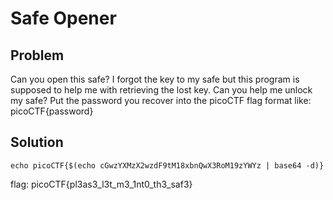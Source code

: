 # Safe Opener

## Problem

Can you open this safe? I forgot the key to my safe but this program is supposed to help me with retrieving the lost key. Can you help me unlock my safe? Put the password you recover into the picoCTF flag format like: picoCTF{password}

## Solution

`echo picoCTF{$(echo cGwzYXMzX2wzdF9tM18xbnQwX3RoM19zYWYz | base64 -d)}`

flag: picoCTF{pl3as3_l3t_m3_1nt0_th3_saf3}
